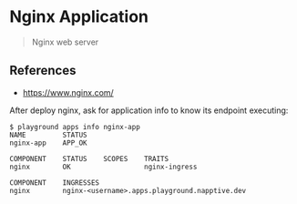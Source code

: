 # Nginx Application

> Nginx web server

## References
* https://www.nginx.com/

After deploy nginx, ask for application info to know its endpoint executing:

```
$ playground apps info nginx-app
NAME         STATUS
nginx-app    APP_OK

COMPONENT    STATUS    SCOPES    TRAITS
nginx        OK                  nginx-ingress

COMPONENT    INGRESSES
nginx        nginx-<username>.apps.playground.napptive.dev
```